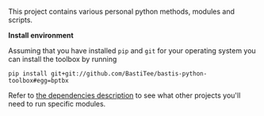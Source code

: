 This project contains various personal python methods, modules and scripts. 

**Install environment**

Assuming that you have installed `pip` and `git` for your operating system you can install the toolbox by running

    pip install git+git://github.com/BastiTee/bastis-python-toolbox#egg=bptbx

Refer to [the dependencies description](DEPENDS) to see what other projects you'll need to run specific modules. 
